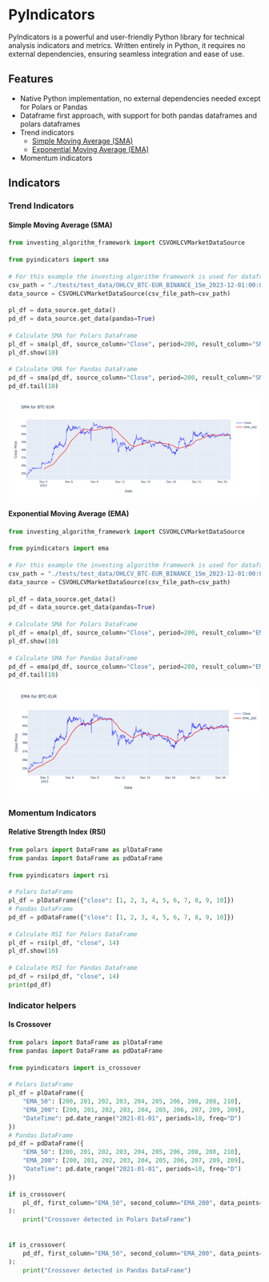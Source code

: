 # PyIndicators

PyIndicators is a powerful and user-friendly Python library for technical analysis indicators and metrics. Written entirely in Python, it requires no external dependencies, ensuring seamless integration and ease of use.

## Features

* Native Python implementation, no external dependencies needed except for Polars or Pandas
* Dataframe first approach, with support for both pandas dataframes and polars dataframes
* Trend indicators
  * [Simple Moving Average (SMA)](#simple-moving-average-sma)
  * [Exponential Moving Average (EMA)](#exponential-moving-average-ema)
* Momentum indicators

## Indicators

### Trend Indicators

#### Simple Moving Average (SMA)

```python
from investing_algorithm_framework import CSVOHLCVMarketDataSource

from pyindicators import sma

# For this example the investing algorithm framework is used for dataframe creation,
csv_path = "./tests/test_data/OHLCV_BTC-EUR_BINANCE_15m_2023-12-01:00:00_2023-12-25:00:00.csv"
data_source = CSVOHLCVMarketDataSource(csv_file_path=csv_path)

pl_df = data_source.get_data()
pd_df = data_source.get_data(pandas=True)

# Calculate SMA for Polars DataFrame
pl_df = sma(pl_df, source_column="Close", period=200, result_column="SMA_200")
pl_df.show(10)

# Calculate SMA for Pandas DataFrame
pd_df = sma(pd_df, source_column="Close", period=200, result_column="SMA_200")
pd_df.tail(10)
```

![SMA](./static/images/indicators/sma.png)

#### Exponential Moving Average (EMA)

```python
from investing_algorithm_framework import CSVOHLCVMarketDataSource

from pyindicators import ema

# For this example the investing algorithm framework is used for dataframe creation,
csv_path = "./tests/test_data/OHLCV_BTC-EUR_BINANCE_15m_2023-12-01:00:00_2023-12-25:00:00.csv"
data_source = CSVOHLCVMarketDataSource(csv_file_path=csv_path)

pl_df = data_source.get_data()
pd_df = data_source.get_data(pandas=True)

# Calculate SMA for Polars DataFrame
pl_df = ema(pl_df, source_column="Close", period=200, result_column="EMA_200")
pl_df.show(10)

# Calculate SMA for Pandas DataFrame
pd_df = ema(pd_df, source_column="Close", period=200, result_column="EMA_200")
pd_df.tail(10)
```

![EMA](./static/images/indicators/ema.png)

### Momentum Indicators

#### Relative Strength Index (RSI)

```python
from polars import DataFrame as plDataFrame
from pandas import DataFrame as pdDataFrame

from pyindicators import rsi

# Polars DataFrame
pl_df = plDataFrame({"close": [1, 2, 3, 4, 5, 6, 7, 8, 9, 10]})
# Pandas DataFrame
pd_df = pdDataFrame({"close": [1, 2, 3, 4, 5, 6, 7, 8, 9, 10]})

# Calculate RSI for Polars DataFrame
pl_df = rsi(pl_df, "close", 14)
pl_df.show(10)

# Calculate RSI for Pandas DataFrame
pd_df = rsi(pd_df, "close", 14)
print(pd_df)
```

### Indicator helpers

#### Is Crossover

```python
from polars import DataFrame as plDataFrame
from pandas import DataFrame as pdDataFrame

from pyindicators import is_crossover

# Polars DataFrame
pl_df = plDataFrame({
    "EMA_50": [200, 201, 202, 203, 204, 205, 206, 208, 208, 210],
    "EMA_200": [200, 201, 202, 203, 204, 205, 206, 207, 209, 209],
    "DateTime": pd.date_range("2021-01-01", periods=10, freq="D")
})
# Pandas DataFrame
pd_df = pdDataFrame({
    "EMA_50": [200, 201, 202, 203, 204, 205, 206, 208, 208, 210],
    "EMA_200": [200, 201, 202, 203, 204, 205, 206, 207, 209, 209],
    "DateTime": pd.date_range("2021-01-01", periods=10, freq="D")
})

if is_crossover(
    pl_df, first_column="EMA_50", second_column="EMA_200", data_points=3
):
    print("Crossover detected in Polars DataFrame")


if is_crossover(
    pd_df, first_column="EMA_50", second_column="EMA_200", data_points=3
):
    print("Crossover detected in Pandas DataFrame")
```
